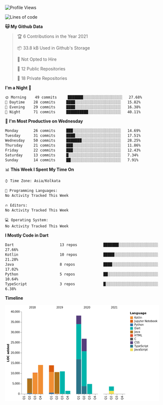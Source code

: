 <!--START_SECTION:waka-->
![Profile Views](http://img.shields.io/badge/Profile%20Views-6-blue)

![Lines of code](https://img.shields.io/badge/From%20Hello%20World%20I%27ve%20Written-142140%20lines%20of%20code-blue)

**🐱 My Github Data** 

> 🏆 6 Contributions in the Year 2021
 > 
> 📦 33.8 kB Used in Github's Storage 
 > 
> 🚫 Not Opted to Hire
 > 
> 📜 12 Public Repositories 
 > 
> 🔑 18 Private Repositories  
 > 
**I'm a Night 🦉** 

```text
🌞 Morning    49 commits     ███████░░░░░░░░░░░░░░░░░░   27.68% 
🌆 Daytime    28 commits     ████░░░░░░░░░░░░░░░░░░░░░   15.82% 
🌃 Evening    29 commits     ████░░░░░░░░░░░░░░░░░░░░░   16.38% 
🌙 Night      71 commits     ██████████░░░░░░░░░░░░░░░   40.11%

```
📅 **I'm Most Productive on Wednesday** 

```text
Monday       26 commits     ███░░░░░░░░░░░░░░░░░░░░░░   14.69% 
Tuesday      31 commits     ████░░░░░░░░░░░░░░░░░░░░░   17.51% 
Wednesday    50 commits     ███████░░░░░░░░░░░░░░░░░░   28.25% 
Thursday     21 commits     ███░░░░░░░░░░░░░░░░░░░░░░   11.86% 
Friday       22 commits     ███░░░░░░░░░░░░░░░░░░░░░░   12.43% 
Saturday     13 commits     █░░░░░░░░░░░░░░░░░░░░░░░░   7.34% 
Sunday       14 commits     ██░░░░░░░░░░░░░░░░░░░░░░░   7.91%

```


📊 **This Week I Spent My Time On** 

```text
⌚︎ Time Zone: Asia/Kolkata

💬 Programming Languages: 
No Activity Tracked This Week

🔥 Editors: 
No Activity Tracked This Week

💻 Operating System: 
No Activity Tracked This Week

```

**I Mostly Code in Dart** 

```text
Dart                     13 repos            ███████░░░░░░░░░░░░░░░░░░   27.66% 
Kotlin                   10 repos            █████░░░░░░░░░░░░░░░░░░░░   21.28% 
Java                     8 repos             ████░░░░░░░░░░░░░░░░░░░░░   17.02% 
Python                   5 repos             ██░░░░░░░░░░░░░░░░░░░░░░░   10.64% 
TypeScript               3 repos             █░░░░░░░░░░░░░░░░░░░░░░░░   6.38%

```


**Timeline**

![Chart not found](https://raw.githubusercontent.com/prabhatdev/prabhatdev/master/charts/bar_graph.png) 


<!--END_SECTION:waka-->

